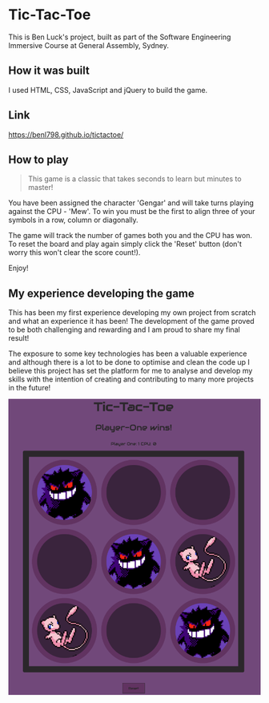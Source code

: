 # Tic-Tac-Toe

This is Ben Luck's project, built as part of the Software Engineering Immersive Course at General Assembly, Sydney.

## How it was built

I used HTML, CSS, JavaScript and jQuery to build the game.

## Link

https://benl798.github.io/tictactoe/

## How to play

> This game is a classic that takes seconds to learn but minutes to master!

You have been assigned the character 'Gengar' and will take turns playing against the CPU - 'Mew'. To win you must be the first to align three of your symbols in a row, column or diagonally.

The game will track the number of games both you and the CPU has won. To reset the board and play again simply click the 'Reset' button (don't worry this won't clear the score count!).

Enjoy!


## My experience developing the game

This has been my first experience developing my own project from scratch and what an experience it has been! The development of the game proved to be both challenging and rewarding and I am proud to share my final result!

The exposure to some key technologies has been a valuable experience and although there is a lot to be done to optimise and clean the code up I believe this project has set the platform for me to analyse and develop my skills with the intention of creating and contributing to many more projects in the future!  


<img src="images/screenshot.png">
